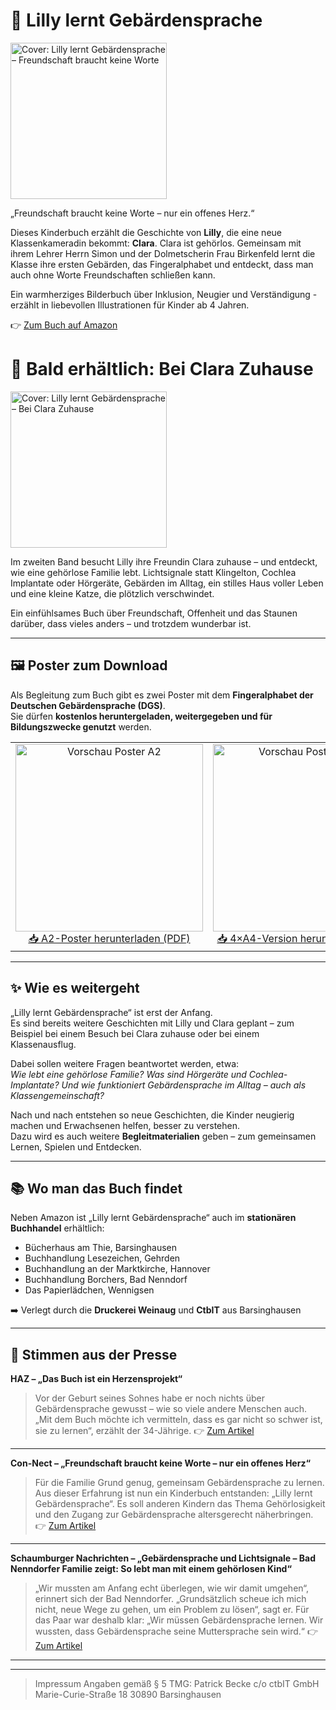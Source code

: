 # 📖 Lilly lernt Gebärdensprache
<a href="https://www.amazon.de/dp/B0FK332YMT">
<p align="left"> <img src="https://github.com/LillyLernt/DGS/releases/download/v1.1/CoverFreundschaft.png" alt="Cover: Lilly lernt Gebärdensprache – Freundschaft braucht keine Worte" width="250"> </p>
</a>
„Freundschaft braucht keine Worte – nur ein offenes Herz.“

Dieses Kinderbuch erzählt die Geschichte von **Lilly**, die eine neue Klassenkameradin bekommt: **Clara**. Clara ist gehörlos.
Gemeinsam mit ihrem Lehrer Herrn Simon und der Dolmetscherin Frau Birkenfeld lernt die Klasse ihre ersten Gebärden, das Fingeralphabet und entdeckt, dass man auch ohne Worte Freundschaften schließen kann.

Ein warmherziges Bilderbuch über Inklusion, Neugier und Verständigung - erzählt in liebevollen Illustrationen für Kinder ab 4 Jahren.

👉 [Zum Buch auf Amazon](https://www.amazon.de/dp/B0FK332YMT)

# 🌈 Bald erhältlich: Bei Clara Zuhause
<a href="https://www.amazon.de/dp/B0FK332YMT">
<p align="left"> <img src="https://github.com/LillyLernt/DGS/releases/download/v1.1/CoverBeiClara.png" alt="Cover: Lilly lernt Gebärdensprache – Bei Clara Zuhause" width="250"> </p>
</a>
Im zweiten Band besucht Lilly ihre Freundin Clara zuhause – und entdeckt, wie eine gehörlose Familie lebt.
Lichtsignale statt Klingelton, Cochlea Implantate oder Hörgeräte, Gebärden im Alltag, ein stilles Haus voller Leben und eine kleine Katze, die plötzlich verschwindet.

Ein einfühlsames Buch über Freundschaft, Offenheit und das Staunen darüber, dass vieles anders – und trotzdem wunderbar ist.

---

## 🖼️ Poster zum Download

Als Begleitung zum Buch gibt es zwei Poster mit dem **Fingeralphabet der Deutschen Gebärdensprache (DGS)**.  
Sie dürfen **kostenlos heruntergeladen, weitergegeben und für Bildungszwecke genutzt** werden.  

<table>
  <tr>
    <td align="center">
      <a href="https://github.com/LillyLernt/DGS/releases/download/v1.0/FingeralphabetA2.pdf">
        <img src="https://github.com/LillyLernt/DGS/releases/download/v1.0/posterA2.jpg" alt="Vorschau Poster A2" width="300"/>
      </a><br>
      <a href="https://github.com/LillyLernt/DGS/releases/download/v1.0/FingeralphabetA2.pdf">
        📥 A2-Poster herunterladen (PDF)
      </a>
    </td>
    <td align="center">
      <a href="https://github.com/LillyLernt/DGS/releases/download/v1.0/FingeralphabetA4.pdf">
        <img src="https://github.com/LillyLernt/DGS/releases/download/v1.0/posterA4.jpg" alt="Vorschau Poster 4×A4" width="300"/>
      </a><br>
      <a href="https://github.com/LillyLernt/DGS/releases/download/v1.0/FingeralphabetA4.pdf">
        📥 4×A4-Version herunterladen (PDF)
      </a>
    </td>
  </tr>
</table>

---

## ✨ Wie es weitergeht

„Lilly lernt Gebärdensprache“ ist erst der Anfang.  
Es sind bereits weitere Geschichten mit Lilly und Clara geplant – zum Beispiel bei einem Besuch bei Clara zuhause oder bei einem Klassenausflug.  

Dabei sollen weitere Fragen beantwortet werden, etwa:  
*Wie lebt eine gehörlose Familie? Was sind Hörgeräte und Cochlea-Implantate? Und wie funktioniert Gebärdensprache im Alltag – auch als Klassengemeinschaft?*  

Nach und nach entstehen so neue Geschichten, die Kinder neugierig machen und Erwachsenen helfen, besser zu verstehen.  
Dazu wird es auch weitere **Begleitmaterialien** geben – zum gemeinsamen Lernen, Spielen und Entdecken.

---

## 📚 Wo man das Buch findet

Neben Amazon ist „Lilly lernt Gebärdensprache“ auch im **stationären Buchhandel** erhältlich:  

- Bücherhaus am Thie, Barsinghausen  
- Buchhandlung Lesezeichen, Gehrden  
- Buchhandlung an der Marktkirche, Hannover  
- Buchhandlung Borchers, Bad Nenndorf  
- Das Papierlädchen, Wennigsen  

➡️ Verlegt durch die **Druckerei Weinaug** und **CtbIT** aus Barsinghausen

---

## 📰 Stimmen aus der Presse

**HAZ – „Das Buch ist ein Herzensprojekt“**  
> Vor der Geburt seines Sohnes habe er noch nichts über Gebärdensprache gewusst – wie so viele andere Menschen auch. „Mit dem Buch möchte ich vermitteln, dass es gar nicht so schwer ist, sie zu lernen“, erzählt der 34-Jährige.
👉 [Zum Artikel](https://www.haz.de/lokales/umland/barsinghausen/barsinghausen-warum-ein-vater-ein-kinderbuch-ueber-gebaerdensprache-schreibt-PYVGAD5ZZVERJELGCT3YSX562I.html)

---

**Con-Nect – „Freundschaft braucht keine Worte – nur ein offenes Herz“**  
> Für die Familie Grund genug, gemeinsam Gebärdensprache zu lernen. Aus dieser Erfahrung ist nun ein Kinderbuch entstanden: „Lilly lernt Gebärdensprache“. Es soll anderen Kindern das Thema Gehörlosigkeit und den Zugang zur Gebärdensprache altersgerecht näherbringen.
👉 [Zum Artikel](https://www.con-nect.de/wennigsen/nachricht/lilly-lernt-gebaerdensprache-vater-eines-gehoerlosen-kindes-schreibt-kinderbuch)

---

**Schaumburger Nachrichten – „Gebärdensprache und Lichtsignale – Bad Nenndorfer Familie zeigt: So lebt man mit einem gehörlosen Kind“**  
> „Wir mussten am Anfang echt überlegen, wie wir damit umgehen“, erinnert sich der Bad Nenndorfer. „Grundsätzlich scheue ich mich nicht, neue Wege zu gehen, um ein Problem zu lösen“, sagt er. Für das Paar war deshalb klar: „Wir müssen Gebärdensprache lernen. Wir wussten, dass Gebärdensprache seine Muttersprache sein wird.“
👉 [Zum Artikel](https://www.sn-online.de/lokales/schaumburg/nenndorf/taubes-kind-bad-nenndorfer-familie-findet-kreative-loesungen-GFZMSAANMJGJZF7C53SR3WMZLQ.html)


---
---


> Impressum Angaben gemäß § 5 TMG: Patrick Becke c/o ctbIT GmbH Marie-Curie-Straße 18 30890 Barsinghausen 

